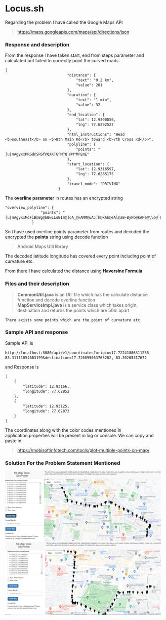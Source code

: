 # Locus.sh

Regarding the problem I have called the Google Maps API

> https://maps.googleapis.com/maps/api/directions/json

### Response and description
From the response I have taken start, end from steps parameter and calculated but failed to correctly point the curved roads.
```
{
                            "distance": {
                                "text": "0.2 km",
                                "value": 201
                            },
                            "duration": {
                                "text": "1 min",
                                "value": 32
                            },
                            "end_location": {
                                "lat": 12.9300056,
                                "lng": 77.6292527
                            },
                            "html_instructions": "Head <b>southeast</b> on <b>8th Main Rd</b> toward <b>7th Cross Rd</b>",
                            "polyline": {
                                "points": "{u|mAgyxxMRGd@SRGf@QXKTG^M^Q`@M^MPENE"
                            },
                            "start_location": {
                                "lat": 12.9316597,
                                "lng": 77.6285175
                            },
                            "travel_mode": "DRIVING"
                        }
```
The <b>overline parameter</b> in routes has an encrypted string

```
"overview_polyline": {
                "points": "{u|mAgyxxMdFiBbBg@bBwLLoBIm@]oA_@kAMM@uAJ]h@kAb@eAl@aB~ByFb@kAPe@\\o@`@_@bAcALKLJHJf@h@p@Er@DXB"
            }
```
So I have used overline points parameter from routes and decoded the encrypted the <b>points</b> string using decode function
> Android Maps Util library

The decoded latitude longitude has covered every point including point of curvature etc.

From there I have calculated the distance using <b>Haversine Formula</b>

### Files and their description

> <b>CommonUtil.java</b> is an Util file which has the calculate distance function and decode overline function <br/>
> <b>MapServiceImpl.java</b> is a service class which takes origin, destination and returns the points which are 50m apart

```
There exists some points which are the point of curvature etc.
```

### Sample API and response

Sample API is
```
http://localhost:8080/api/v1/coordinates?origin=17.72241886311235, 83.31111854603199&destination=17.726095063765282, 83.30265317672
```
and Response is
```
[
    {
        "latitude": 12.93166,
        "longitude": 77.62852
    },
    {
        "latitude": 12.93125,
        "longitude": 77.62873
    }
]
```

The coordinates along with the color codes mentioned in application.properties will be present in log or console. We can copy and paste in 
>https://mobisoftinfotech.com/tools/plot-multiple-points-on-map/

### Solution For the Problem Statement Mentioned
![MapImage2.PNG](./MapImage2.PNG)
![MapImage1.PNG](./MapImage1.PNG)



